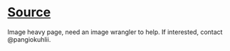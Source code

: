 # [Source](https://docs.google.com/document/d/1bs4hUHBJOvrPQGxu5XTzyEKZgdlLRMnxIgWlnpIAmSY/edit)

Image heavy page, need an image wrangler to help. If interested, contact @pangiokuhlii.